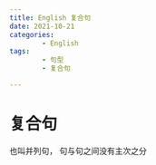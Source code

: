 ```yaml
---
title: English 复合句
date: 2021-10-21
categories:
        - English
tags:
        - 句型
        - 复合句

---
```


# 复合句

也叫并列句， 句与句之间没有主次之分
